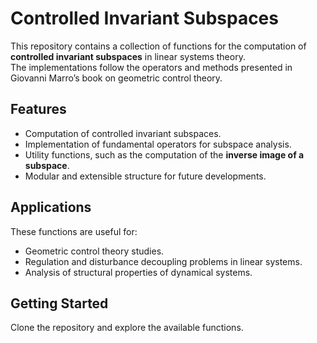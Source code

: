 # Controlled Invariant Subspaces

This repository contains a collection of functions for the computation of **controlled invariant subspaces** in linear systems theory.  
The implementations follow the operators and methods presented in Giovanni Marro’s book on geometric control theory.

## Features
- Computation of controlled invariant subspaces.  
- Implementation of fundamental operators for subspace analysis.  
- Utility functions, such as the computation of the **inverse image of a subspace**.  
- Modular and extensible structure for future developments.  

## Applications
These functions are useful for:
- Geometric control theory studies.  
- Regulation and disturbance decoupling problems in linear systems.  
- Analysis of structural properties of dynamical systems.  

## Getting Started
Clone the repository and explore the available functions. 
